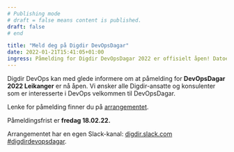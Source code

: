 ```yaml
---
# Publishing mode
# draft = false means content is published. 
draft: false
# end

title: "Meld deg på Digdir DevOpsDagar"
date: 2022-01-21T15:41:05+01:00
ingress: Påmelding for Digdir DevOpsDagar 2022 er offisielt åpen! Datoen er 8-10. mars, og lokasjonen er Leikanger
---
```


<!-- # Påmelding -->

Digdir DevOps kan med glede informere om at påmelding for **DevOpsDagar 2022 Leikanger** er nå åpen. Vi ønsker alle Digdir-ansatte og konsulenter som er interesserte i DevOps velkommen til DevOpsDagar.

Lenke for påmelding finner du på [arrangementet](/arrangementarkiv/devopsdagar-2022/).

Påmeldingsfrist er **fredag 18.02.22.**  

Arrangementet har en egen Slack-kanal: [digdir.slack.com #digdirdevopsdagar](https://digdir.slack.com/archives/C02L7UU2Y4V).